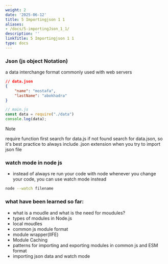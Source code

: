 ```yaml
---
weight: 2
date: '2025-06-12'
title: 5 Importingjson 1 1
aliases:
- /docs/5-importingJson_1_1/
description: ''
linkTitle: 5 Importingjson 1 1
type: docs
---
```


### Json (js object Notation)
a data interchange format commonly used with web servers
```json
// data.json
{
    "name": "mostafa",
    "lastName": "abokhadra"
}
```
```mjs
// main.js
const data = require("./data")
console.log(data);
```
> [!NOTE]
> require function first search for data.js if not found search for data.json, so it's best practice to always include .json extension when you try to import json file

### watch mode in node js
- instead of always re run your code with node whenever you change your code, you can use watch mode instead

```bash
node --watch filename
```

### what have been learned so far:
- what is a moudle and what is the need for moudules?
- types of modules in Node.js
- local moudles
- common js module format
- module wrapper(IIFE)
- Module Caching
- patterns for importing and exporting modules in common js and ESM format
- importing json data and watch mode
